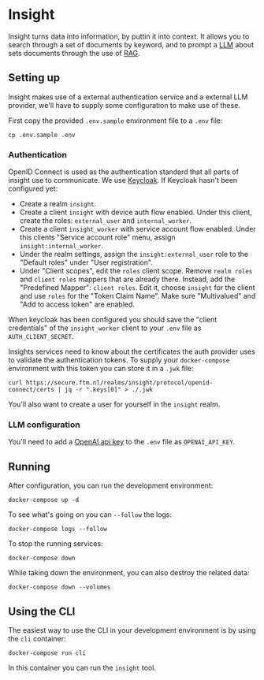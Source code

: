 
# Insight

Insight turns data into information, by puttin it into context. It allows you to
search through a set of documents by keyword, and to prompt a
[LLM](https://en.wikipedia.org/wiki/Large_language_model) about sets documents
through the use of
[RAG](https://research.ibm.com/blog/retrieval-augmented-generation-RAG).

## Setting up

Insight makes use of a external authentication service and a external LLM
provider, we'll have to supply some configuration to make use of these.

First copy the provided `.env.sample` environment file to a `.env` file:
```
cp .env.sample .env
```

### Authentication

OpenID Connect is used as the authentication standard that all parts of insight
use to communicate. We use [Keycloak](https://www.keycloak.org/). If Keycloak
hasn't been configured yet:
- Create a realm `insight`.
- Create a client `insight` with device auth flow enabled. Under this client,
  create the roles: `external_user` and `internal_worker`.
- Create a client `insight_worker` with service account flow enabled. Under this
  clients "Service account role" menu, assign `insight:internal_worker`.
- Under the realm settings, assign the `insight:external_user` role to the
  "Default roles" under "User registration".
- Under "Client scopes", edit the `roles` client scope. Remove `realm roles` and
  `client roles` mappers that are already there. Instead, add the "Predefined
  Mapper": `client roles`. Edit it, choose `insight` for the client and use
  `roles` for the "Token Claim Name". Make sure "Multivalued" and "Add to access
  token" are enabled.

When keycloak has been configured you should save the "client credentials" of the
`insight_worker` client to your `.env` file as `AUTH_CLIENT_SECRET`.

Insights services need to know about the certificates the auth provider uses to
validate the authentication tokens. To supply your `docker-compose` environment
with this token you can store it in a `.jwk` file:
```
curl https://secure.ftm.nl/realms/insight/protocol/openid-connect/certs | jq -r ".keys[0]" > ./.jwk
```

You'll also want to create a user for yourself in the `insight` realm.

### LLM configuration

You'll need to add a [OpenAI api key](https://platform.openai.com/api-keys) to
the `.env` file as `OPENAI_API_KEY`.


## Running

After configuration, you can run the development environment:
```
docker-compose up -d
```

To see what's going on you can `--follow` the logs:
```
docker-compose logs --follow
```

To stop the running services:
```
docker-compose down
```

While taking down the environment, you can also destroy the related data:
```
docker-compose down --volumes
```


## Using the CLI

The easiest way to use the CLI in your development environment is by using the
`cli` container:
```
docker-compose run cli
```

In this container you can run the `insight` tool.
